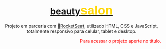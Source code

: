 <h1 align="center">
    <a href="https://rafaelrosasoffice.github.io/beautysalon/" target="_blank">beauty<span style="font-family: Arial; font-size:1.4em;color:gold;">salon</span></a>
</h1>
<p align="center">Projeto em parceria com <a href="https://app.rocketseat.com.br/" target="_blank">🚀RocketSeat</a>, utilizado HTML, CSS e JavaScript, totalmente responsivo para celular, tablet e desktop.</p>

<p align="right" style="color: red;">Para acessar o projeto aperte no título.</p>

